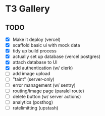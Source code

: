 # T3 Gallery

## TODO

- [x] Make it deploy (vercel)
- [x] scaffold basic ui with mock data
- [x] tidy up build process
- [x] actually set up database (vercel postgres)
- [x] attach database to UI
- [x] add authentication (w/ clerk)
- [ ] add image upload
- [ ] "taint" (server-only)
- [ ] error management (w/ sentry)
- [ ] routing/image page (paralel route)
- [ ] delete button (w/ server actions)
- [ ] analytics (posthog)
- [ ] ratelimitting (upstash)